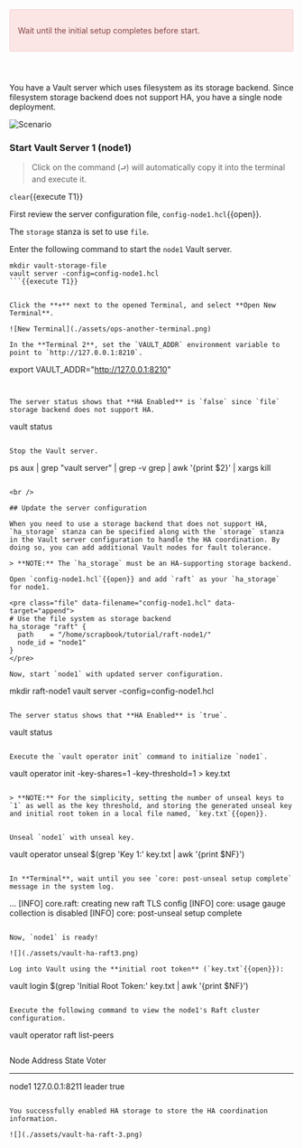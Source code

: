 <div style="background-color:#fbe5e5; color:#864242; border:1px solid #f8cfcf; padding:1em; border-radius:3px; margin:24px 0;">
<p>
Wait until the initial setup completes before start.
</p></div>

<br />


You have a Vault server which uses filesystem as its storage backend. Since filesystem storage backend does not support HA, you have a single node deployment.

![Scenario](./assets/vault-ha-raft-2.png)


### Start Vault Server 1 (node1)

> Click on the command (`⮐`) will automatically copy it into the terminal and execute it.

`clear`{{execute T1}}

First review the server configuration file, `config-node1.hcl`{{open}}.

The `storage` stanza is set to use `file`.


Enter the following command to start the `node1` Vault server.  

```
mkdir vault-storage-file
vault server -config=config-node1.hcl
```{{execute T1}}


Click the **+** next to the opened Terminal, and select **Open New Terminal**.

![New Terminal](./assets/ops-another-terminal.png)

In the **Terminal 2**, set the `VAULT_ADDR` environment variable to point to `http://127.0.0.1:8210`.

```
export VAULT_ADDR="http://127.0.0.1:8210"
```{{execute T2}}


The server status shows that **HA Enabled** is `false` since `file` storage backend does not support HA.

```
vault status
```{{execute T2}}

Stop the Vault server.

```
ps aux | grep "vault server" | grep -v grep | awk '{print $2}' | xargs kill
```{{execute T2}}

<br />

## Update the server configuration

When you need to use a storage backend that does not support HA, `ha_storage` stanza can be specified along with the `storage` stanza in the Vault server configuration to handle the HA coordination. By doing so, you can add additional Vault nodes for fault tolerance.

> **NOTE:** The `ha_storage` must be an HA-supporting storage backend.

Open `config-node1.hcl`{{open}} and add `raft` as your `ha_storage` for node1.

<pre class="file" data-filename="config-node1.hcl" data-target="append">
# Use the file system as storage backend
ha_storage "raft" {
  path    = "/home/scrapbook/tutorial/raft-node1/"
  node_id = "node1"
}
</pre>

Now, start `node1` with updated server configuration.

```
mkdir raft-node1
vault server -config=config-node1.hcl
```{{execute T1}}

The server status shows that **HA Enabled** is `true`.

```
vault status
```{{execute T2}}

Execute the `vault operator init` command to initialize `node1`.

```
vault operator init -key-shares=1 -key-threshold=1 > key.txt
```{{execute T2}}

> **NOTE:** For the simplicity, setting the number of unseal keys to `1` as well as the key threshold, and storing the generated unseal key and initial root token in a local file named, `key.txt`{{open}}.


Unseal `node1` with unseal key.

```
vault operator unseal $(grep 'Key 1:' key.txt | awk '{print $NF}')
```{{execute T2}}

In **Terminal**, wait until you see `core: post-unseal setup complete` message in the system log.

```
...
[INFO]  core.raft: creating new raft TLS config
[INFO]  core: usage gauge collection is disabled
[INFO]  core: post-unseal setup complete
```

Now, `node1` is ready!

![](./assets/vault-ha-raft3.png)

Log into Vault using the **initial root token** (`key.txt`{{open}}):

```
vault login $(grep 'Initial Root Token:' key.txt | awk '{print $NF}')
```{{execute T2}}

Execute the following command to view the node1's Raft cluster configuration.

```
vault operator raft list-peers
```{{execute T2}}

```
Node     Address           State     Voter
----     -------           -----     -----
node1    127.0.0.1:8211    leader    true
```

You successfully enabled HA storage to store the HA coordination information.

![](./assets/vault-ha-raft-3.png)
